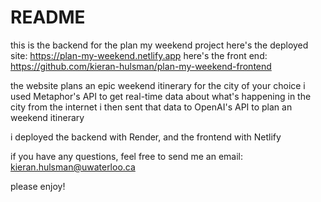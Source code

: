 # README
this is the backend for the plan my weekend project
here's the deployed site: https://plan-my-weekend.netlify.app
here's the front end: https://github.com/kieran-hulsman/plan-my-weekend-frontend

the website plans an epic weekend itinerary for the city of your choice
i used Metaphor's API to get real-time data about what's happening in the city from the internet
i then sent that data to OpenAI's API to plan an weekend itinerary

i deployed the backend with Render, and the frontend with Netlify

if you have any questions, feel free to send me an email: kieran.hulsman@uwaterloo.ca

please enjoy!
